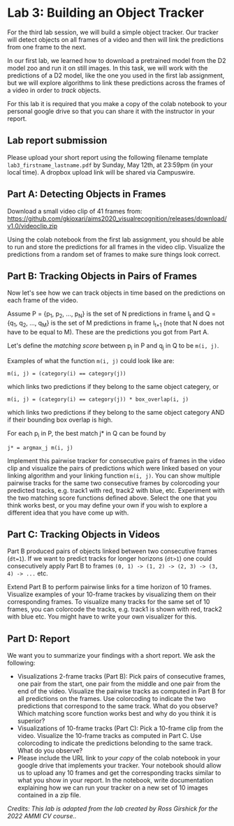 # Lab 3: Building an Object Tracker 

For the third lab session, we will build a simple object tracker. Our tracker will detect objects on all frames of a video and then will link the predictions from one frame to the next.

In our first lab, we learned how to download a pretrained model from the D2 model zoo and run it on still images. In this task, we will work with the predictions of a D2 model, like the one you used in the first lab assignment, but we will explore algorithms to link these predictions across the frames of a video in order to *track* objects.

For this lab it is required that you make a copy of the colab notebook to your personal google drive so that you can share it with the instructor in your report.

## Lab report submission
Please upload your short report using the following filename template `lab3_firstname_lastname.pdf` by Sunday, May 12th, at 23:59pm (in your local time). A dropbox upload link will be shared via Campuswire.

## Part A: Detecting Objects in Frames

Download a small video clip of 41 frames from: https://github.com/gkioxari/aims2020_visualrecognition/releases/download/v1.0/videoclip.zip

Using the colab notebook from the first lab assignment, you should be able to run and store the predictions for all frames in the video clip. Visualize the predictions from a random set of frames to make sure things look correct.

## Part B: Tracking Objects in Pairs of Frames

Now let's see how we can track objects in time based on the predictions on each frame of the video. 

Assume P = {p<sub>1</sub>, p<sub>2</sub>, ..., p<sub>N</sub>} is the set of N predictions in frame I<sub>t</sub> and Q = {q<sub>1</sub>, q<sub>2</sub>, ..., q<sub>M</sub>} is the set of M predictions in frame I<sub>t+1</sub> (note that N does not have to be equal to M). These are the predictions you got from Part A. 

Let's define the *matching score* between p<sub>i</sub> in P and q<sub>j</sub> in Q to be `m(i, j)`. 

Examples of what the function `m(i, j)` could look like are:
```
m(i, j) = (category(i) == category(j))
```
which links two predictions if they belong to the same object categery, or 
```
m(i, j) = (category(i) == category(j)) * box_overlap(i, j)
```
which links two predictions if they belong to the same object category AND if their bounding box overlap is high. 

For each p<sub>i</sub> in P, the best match j* in Q can be found by
```
j* = argmax_j m(i, j)
```

Implement this pairwise tracker for consecutive pairs of frames in the video clip and visualize the pairs of predictions which were linked based on your linking algorithm and your linking function `m(i, j)`. You can show multiple pairwise tracks for the same two consecutive frames by colorcoding your predicted tracks, e.g. track1 with red, track2 with blue, etc. Experiment with the two matching score functions defined above. Select the one that you think works best, or you may define your own if you wish to explore a different idea that you have come up with.

## Part C: Tracking Objects in Videos

Part B produced pairs of objects linked between two consecutive frames (`dt=1`). If we want to predict tracks for longer horizons (`dt>1`) one could consecutively apply Part B to frames `(0, 1) -> (1, 2) -> (2, 3) -> (3, 4) -> ...` etc.

Extend Part B to perform pairwise links for a time horizon of 10 frames. Visualize examples of your 10-frame trackes by visualizing them on their corresponding frames. To visualize many tracks for the same set of 10 frames, you can colorcode the tracks, e.g. track1 is shown with red, track2 with blue etc. You might have to write your own visualizer for this.

## Part D: Report

We want you to summarize your findings with a short report. We ask the following:

* Visualizations 2-frame tracks (Part B): Pick pairs of consecutive frames, one pair from the start, one pair from the middle and one pair from the end of the video. Visualize the pairwise tracks as computed in Part B for all predictions on the frames. Use colorcoding to indicate the two predictions that correspond to the same track. What do you observe? Which matching score function works best and why do you think it is superior?
* Visualizations of 10-frame tracks (Part C): Pick a 10-frame clip from the video. Visualize the 10-frame tracks as computed in Part C. Use colorcoding to indicate the predictions belonding to the same track. What do you observe?
* Please include the URL link to *your copy* of the colab notebook in your google drive that implements your tracker. Your notebook should allow us to upload any 10 frames and get the corresponding tracks similar to what you show in your report. In the notebook, write documentation explaining how we can run your tracker on a new set of 10 images contained in a zip file.

*Credits: This lab is adapted from the lab created by Ross Girshick for the 2022 AMMI CV course..*

[d2]: https://github.com/facebookresearch/detectron2
[video]: https://github.com/gkioxari/aims2020_visualrecognition/releases/download/v1.0/videoclip.zip
[coco]: http://cocodataset.org/#home
[colab]: https://colab.research.google.com/
